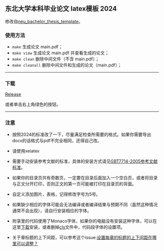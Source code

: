 ## 东北大学本科毕业论文 latex模板 2024


修改自[neu_bachelor_thesis_template](https://github.com/Acytoo/neu_bachelor_thesis_template)。

### 使用方法
* `make`    生成论文 main.pdf；
* `make view`    生成论文 main.pdf 并查看生成的论文；
* `make clean`     删除中间文件（不含 main.pdf）；
* `make cleanall`  删除中间文件和生成的论文（main.pdf）；
----------------
### 下载

[Release](https://github.com/Acytoo/neu_bachelor_thesis_template/releases)

或者单击右上角绿色的按钮。

--------------------
### 注意

* 按照2024的标准改了一下，尽量满足检查所需要的格式。如果你需要导出docx的话格式与pdf不完全相同，还得自己改。

* 请使用xelatex


* 需要手动安装参考文献的标准，具体的安装方式请见[GBT7714-2005参考文献标准](https://github.com/Haixing-Hu/GBT7714-2005-BibTeX-Style)。

* 如果你的目录页共有奇数页，一定要在目录后面加入一个空白页，或者将目录与正文分开打印，否则正文的第一页可能被打印在目录页的背面。

* 自定义添加图片，表格，记得修改字号为5号。

* 如果缺少相应的字体可能会无法编译或者编译结果与预期不同（虽然这种情况通常不会出现），请自行安装相应的字体。

* 附录里的代码使用了Monaco字体，如果你的电脑没有安装这种字体，可以在这里[下载](https://github.com/todylu/monaco.ttf)安装，或者删掉[cls](https://github.com/Acytoo/neu_bachelor_thesis_template/blob/master/csethesis.cls)文件中，代码段字体的设置项。

* 关于章标题的上下间距，可以参考这个issue:[设置每章的标题的上下间距在哪里可以调整？](https://github.com/ustctug/ustcthesis/issues/102)


